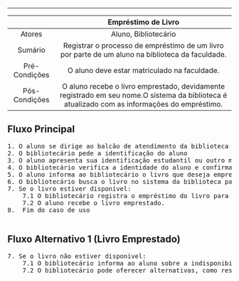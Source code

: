 ***
|  | Empréstimo de Livro |
| :---: | :---: |
| Atores | Aluno, Bibliotecário |
| Sumário |  Registrar o processo de empréstimo de um livro por parte de um aluno na biblioteca da faculdade. |
| Pré-Condições | O aluno deve estar matriculado na faculdade. |
| Pós-Condições | O aluno recebe o livro emprestado, devidamente registrado em seu nome.O sistema da biblioteca é atualizado com as informações do empréstimo. |

## Fluxo Principal
<PRE>
1. O aluno se dirige ao balcão de atendimento da biblioteca
2. O bibliotecário pede a identificação do aluno
3. O aluno apresenta sua identificação estudantil ou outro meio de identificação válido.
4. O bibliotecário verifica a identidade do aluno e confirma sua matrícula na faculdade.
5. O aluno informa ao bibliotecário o livro que deseja emprestar.
6. O bibliotecário busca o livro no sistema da biblioteca para verificar a disponibilidade.
7. Se o livro estiver disponível:
	7.1 O bibliotecário registra o empréstimo do livro para o aluno.
	7.2 O aluno recebe o livro emprestado.
8.  Fim do caso de uso

</PRE>

## Fluxo Alternativo 1 (Livro Emprestado)
<PRE>
7. Se o livro não estiver disponível:
	7.1 O bibliotecário informa ao aluno sobre a indisponibilidade do livro.
	7.2 O bibliotecário pode oferecer alternativas, como reservar o livro ou sugerir outro título semelhante.
</PRE>

